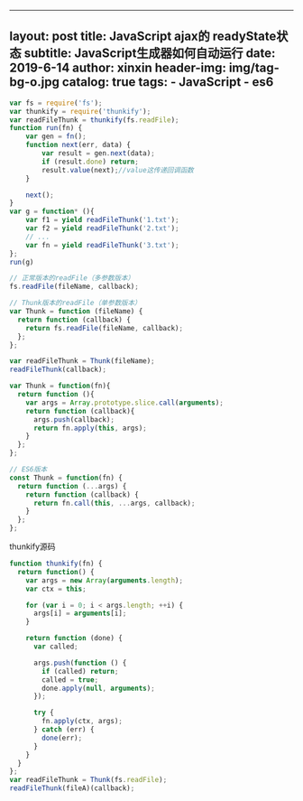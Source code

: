 
---
layout:     post
title:      JavaScript ajax的 readyState状态
subtitle:   JavaScript生成器如何自动运行
date:       2019-6-14
author:     xinxin
header-img: img/tag-bg-o.jpg
catalog: true
tags:
    - JavaScript
    - es6
---


``` javascript
var fs = require('fs');
var thunkify = require('thunkify');
var readFileThunk = thunkify(fs.readFile);
function run(fn) {
    var gen = fn();
    function next(err, data) {
        var result = gen.next(data);
        if (result.done) return;
        result.value(next);//value这传递回调函数
    }

    next();
}
var g = function* (){
    var f1 = yield readFileThunk('1.txt');
    var f2 = yield readFileThunk('2.txt');
    // ...
    var fn = yield readFileThunk('3.txt');
};
run(g)
```

```javascript
// 正常版本的readFile（多参数版本）
fs.readFile(fileName, callback);

// Thunk版本的readFile（单参数版本）
var Thunk = function (fileName) {
  return function (callback) {
    return fs.readFile(fileName, callback);
  };
};

var readFileThunk = Thunk(fileName);
readFileThunk(callback);
```



```javascript
var Thunk = function(fn){
  return function (){
    var args = Array.prototype.slice.call(arguments);
    return function (callback){
      args.push(callback);
      return fn.apply(this, args);
    }
  };
};

// ES6版本
const Thunk = function(fn) {
  return function (...args) {
    return function (callback) {
      return fn.call(this, ...args, callback);
    }
  };
};
```

thunkify源码

```javascript
function thunkify(fn) {
  return function() {
    var args = new Array(arguments.length);
    var ctx = this;

    for (var i = 0; i < args.length; ++i) {
      args[i] = arguments[i];
    }

    return function (done) {
      var called;

      args.push(function () {
        if (called) return;
        called = true;
        done.apply(null, arguments);
      });

      try {
        fn.apply(ctx, args);
      } catch (err) {
        done(err);
      }
    }
  }
};
var readFileThunk = Thunk(fs.readFile);
readFileThunk(fileA)(callback);
```





